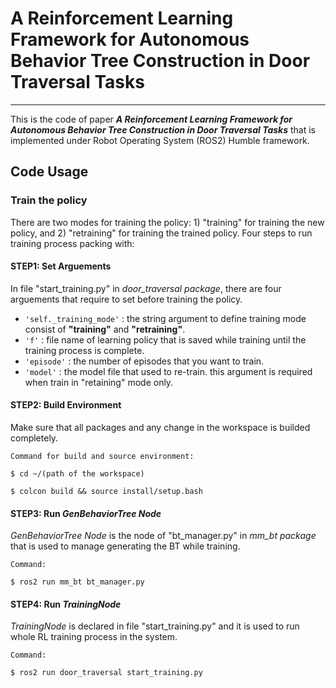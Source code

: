 # A Reinforcement Learning Framework for Autonomous Behavior Tree Construction in Door Traversal Tasks
---
This is the code of paper _**A Reinforcement Learning Framework for Autonomous Behavior Tree Construction in Door Traversal Tasks**_ that is implemented under Robot Operating System (ROS2) Humble framework.

## Code Usage

### Train the policy

There are two modes for training the policy: 1) "training" for training the new policy, and 2) "retraining" for training the trained policy. Four steps to run training process packing with:

#### **STEP1**: Set Arguements
In file "start_training.py" in _door_traversal package_, there are four arguements that require to set before training the policy.
* `'self._training_mode'` : the string argument to define training mode consist of **"training"** and **"retraining"**. 
* `'f'` : file name of learning policy that is saved while training until the training process is complete. 
* `'episode'` : the number of episodes that you want to train. 
* `'model'` : the model file that used to re-train. this argument is required when train in "retaining" mode only. 

#### **STEP2**: Build Environment

Make sure that all packages and any change in the workspace is builded completely.

`Command for build and source environment:`

```
$ cd ~/(path of the workspace)
```

```
$ colcon build && source install/setup.bash
```

#### **STEP3**: Run _GenBehaviorTree Node_

_GenBehaviorTree Node_ is the node of "bt_manager.py" in _mm_bt package_ that is used to manage generating the BT while training.

`Command:`

```
$ ros2 run mm_bt bt_manager.py
```

#### **STEP4**: Run _TrainingNode_

_TrainingNode_ is declared in file "start_training.py" and it is used to run whole RL training process in the system.

`Command:`

```
$ ros2 run door_traversal start_training.py
```
